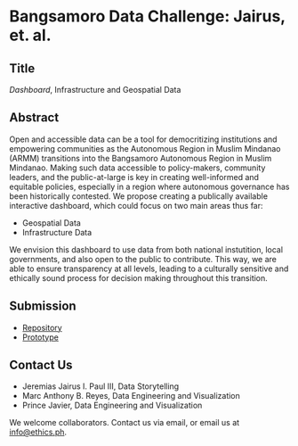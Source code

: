 # Bangsamoro Data Challenge: Jairus, et. al. 

## Title

*Dashboard*, Infrastructure and Geospatial Data

## Abstract

Open and accessible data can be a tool for democritizing institutions and empowering communities as the Autonomous Region in Muslim Mindanao (ARMM) transitions into the Bangsamoro Autonomous Region in Muslim Mindanao. Making such data accessible to policy-makers, community leaders, and the public-at-large is key in creating well-informed and equitable policies, especially in a region where autonomous governance has been historically contested. We propose creating a publically available interactive dashboard, which could focus on two main areas thus far:

* Geospatial Data
* Infrastructure Data

We envision this dashboard to use data from both national instutition, local governments, and also open to the public to contribute. This way, we are able to ensure transparency at all levels, leading to a culturally sensitive and ethically sound process for decision making throughout this transition.

## Submission

* [Repository](https://github.com/ethicsph/bangsamoro-data-challenge/tree/master/jairus-et-al/repository)
* [Prototype](https://public.tableau.com/profile/marcreyesph#!/vizhome/Bangsamoro_Data_Updated/Welcome)

## Contact Us

* Jeremias Jairus I. Paul III, Data Storytelling
* Marc Anthony B. Reyes, Data Engineering and Visualization
* Prince Javier, Data Engineering and Visualization

We welcome collaborators. Contact us via email, or email us at info@ethics.ph.